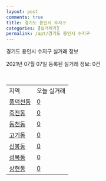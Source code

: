 ```yaml
---
layout: post
comments: true
title: 경기도 용인시 수지구
categories: [실거래가]
permalink: /apt/경기도 용인시 수지구
---
```


경기도 용인시 수지구 실거래 정보

2021년 07월 07일 등록된 실거래 정보: 0건

<script type="text/javascript">
  google.charts.load('current', {'packages':['corechart']});
  google.charts.setOnLoadCallback(drawChart);

  function drawChart() {
    var data = google.visualization.arrayToDataTable([['거래일', '매매', '전월세', '전매'], ['20-07', 849, 819, 13], ['20-08', 590, 668, 11], ['20-09', 489, 652, 10], ['20-10', 649, 706, 8], ['20-11', 950, 705, 18], ['20-12', 960, 801, 9], ['21-01', 560, 684, 5], ['21-02', 354, 660, 0], ['21-03', 332, 737, 14], ['21-04', 264, 622, 17], ['21-05', 402, 571, 7], ['21-06', 214, 406, 2], ['21-07', 0, 31, 0]]);

    var options = {
      title: '최근 유형별 거래량 추이',
      legend: { position: 'bottom' }
    };

    var chart = new google.visualization.LineChart(document.getElementById('columnchart_material'));
    chart.draw(data, (options));
  }
</script>

<div id="columnchart_material" style="width: 95%; margin-left: -35px"></div>
<br>
<table class="sortable">
  <tr>
    <td>지역</td>
    <td>오늘 실거래</td>
  </tr>

  
  <tr class="item">
    <td><a href="경기도 용인시 수지구 풍덕천동">풍덕천동</a></td>
    <td><a href="경기도 용인시 수지구 풍덕천동">0</a></td>
  </tr>
    

  <tr class="item">
    <td><a href="경기도 용인시 수지구 죽전동">죽전동</a></td>
    <td><a href="경기도 용인시 수지구 죽전동">0</a></td>
  </tr>
    

  <tr class="item">
    <td><a href="경기도 용인시 수지구 동천동">동천동</a></td>
    <td><a href="경기도 용인시 수지구 동천동">0</a></td>
  </tr>
    

  <tr class="item">
    <td><a href="경기도 용인시 수지구 고기동">고기동</a></td>
    <td><a href="경기도 용인시 수지구 고기동">0</a></td>
  </tr>
    

  <tr class="item">
    <td><a href="경기도 용인시 수지구 신봉동">신봉동</a></td>
    <td><a href="경기도 용인시 수지구 신봉동">0</a></td>
  </tr>
    

  <tr class="item">
    <td><a href="경기도 용인시 수지구 성복동">성복동</a></td>
    <td><a href="경기도 용인시 수지구 성복동">0</a></td>
  </tr>
    

  <tr class="item">
    <td><a href="경기도 용인시 수지구 상현동">상현동</a></td>
    <td><a href="경기도 용인시 수지구 상현동">0</a></td>
  </tr>
    


</table>


    